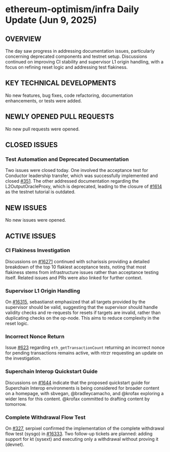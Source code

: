 # ethereum-optimism/infra Daily Update (Jun 9, 2025)
## OVERVIEW 
The day saw progress in addressing documentation issues, particularly concerning deprecated components and testnet setup. Discussions continued on improving CI stability and supervisor L1 origin handling, with a focus on refining reset logic and addressing test flakiness.

## KEY TECHNICAL DEVELOPMENTS
No new features, bug fixes, code refactoring, documentation enhancements, or tests were added.

## NEWLY OPENED PULL REQUESTS
No new pull requests were opened.

## CLOSED ISSUES
### Test Automation and Deprecated Documentation
Two issues were closed today. One involved the acceptance test for Conductor leadership transfer, which was successfully implemented and closed [#351](https://github.com/ethereum-optimism/infra/issues/351). The other addressed documentation regarding the L2OutputOracleProxy, which is deprecated, leading to the closure of [#1614](https://github.com/ethereum-optimism/infra/issues/1614) as the testnet tutorial is outdated.

## NEW ISSUES
No new issues were opened.

## ACTIVE ISSUES
### CI Flakiness Investigation
Discussions on [#16271](https://github.com/ethereum-optimism/infra/issues/16271) continued with scharissis providing a detailed breakdown of the top 10 flakiest acceptance tests, noting that most flakiness stems from infrastructure issues rather than acceptance testing itself. Related issues and PRs were also linked for further context.

### Supervisor L1 Origin Handling
On [#16315](https://github.com/ethereum-optimism/infra/issues/16315), sebastianst emphasized that all targets provided by the supervisor should be valid, suggesting that the supervisor should handle validity checks and re-requests for resets if targets are invalid, rather than duplicating checks on the op-node. This aims to reduce complexity in the reset logic.

### Incorrect Nonce Return
Issue [#623](https://github.com/ethereum-optimism/infra/issues/623) regarding `eth_getTransactionCount` returning an incorrect nonce for pending transactions remains active, with ntrzr requesting an update on the investigation.

### Superchain Interop Quickstart Guide
Discussions on [#1644](https://github.com/ethereum-optimism/infra/issues/1644) indicate that the proposed quickstart guide for Superchain Interop environments is being considered for broader content on a homepage, with sbvegan, @bradleycamacho, and @krofax exploring a wider lens for this content. @krofax committed to drafting content by tomorrow.

### Complete Withdrawal Flow Test
On [#327](https://github.com/ethereum-optimism/infra/issues/327), serpixel confirmed the implementation of the complete withdrawal flow test (sysgo) in [#16333](https://github.com/ethereum-optimism/optimism/pull/16333). Two follow-up tickets are planned: adding support for kt (sysext) and executing only a withdrawal without proving it (devnet).